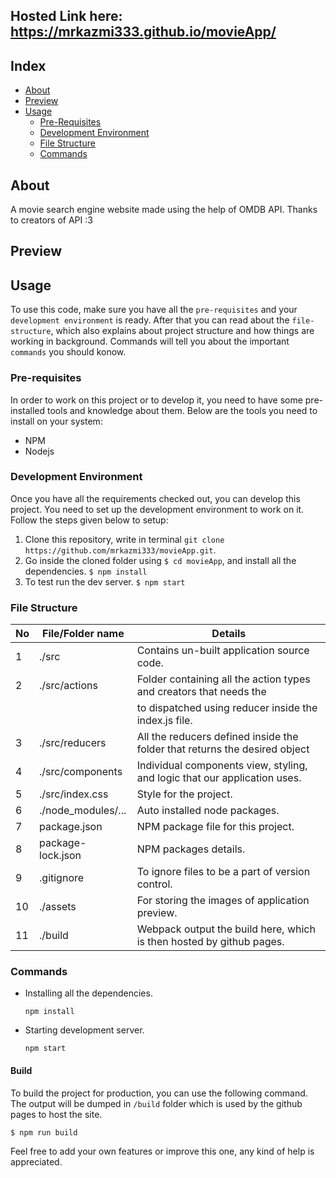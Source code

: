 ## Hosted Link here: https://mrkazmi333.github.io/movieApp/

## Index

- [About](#about)
- [Preview](#preview)
- [Usage](#usage)
  - [Pre-Requisites](#pre-requisites)
  - [Development Environment](#development-environment)
  - [File Structure](#file-structure)
  - [Commands](#command)

## About

A movie search engine website made using the help of OMDB API. Thanks to creators of API :3

## Preview

<!-- <img src="/assets/tooltip1.png"></img> -->
<!-- <img src="/assets/tooltip2.png"></img> -->

## Usage

To use this code, make sure you have all the `pre-requisites` and your `development environment` is ready. After that you can read about the `file-structure`, which also explains about project structure and how things are working in background. Commands will tell you about the important `commands` you should konow.

### Pre-requisites

In order to work on this project or to develop it, you need to have some pre-installed tools and knowledge about them. Below are the tools you need to install on your system:

- NPM
- Nodejs

### Development Environment

Once you have all the requirements checked out, you can develop this project. You need to set up the development environment to work on it. Follow the steps given below to setup:

1. Clone this repository, write in terminal `git clone https://github.com/mrkazmi333/movieApp.git`.
2. Go inside the cloned folder using `$ cd movieApp`, and install all the dependencies. `$ npm install`
3. To test run the dev server. `$ npm start`

### File Structure

| No  | File/Folder name   | Details                                                                    |
| --- | ------------------ | -------------------------------------------------------------------------- |
| 1   | ./src              | Contains un-built application source code.                                 |
| 2   | ./src/actions      | Folder containing all the action types and creators that needs the         |
|     |                    | to dispatched using reducer inside the index.js file.                      |
| 3   | ./src/reducers     | All the reducers defined inside the folder that returns the desired object |
| 4   | ./src/components   | Individual components view, styling, and logic that our application uses.  |
| 5   | ./src/index.css    | Style for the project.                                                     |
| 6   | ./node_modules/... | Auto installed node packages.                                              |
| 7   | package.json       | NPM package file for this project.                                         |
| 8   | package-lock.json  | NPM packages details.                                                      |
| 9   | .gitignore         | To ignore files to be a part of version control.                           |
| 10  | ./assets           | For storing the images of application preview.                             |
| 11  | ./build            | Webpack output the build here, which is then hosted by github pages.       |

### Commands

- Installing all the dependencies.
  ```
  npm install
  ```
- Starting development server.
  ```
  npm start
  ```

#### Build

To build the project for production, you can use the following command. The output will be dumped in `/build` folder which is used by the github pages to host the site.

```
$ npm run build
```

Feel free to add your own features or improve this one, any kind of help is appreciated.
